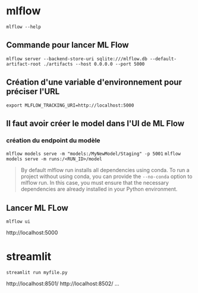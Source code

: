 
# mlflow
`mlflow --help`

## Commande pour lancer ML Flow
`mlflow server --backend-store-uri sqlite:///mlflow.db --default-artifact-root ./artifacts --host 0.0.0.0 --port 5000`

## Création d'une variable d'environnement pour préciser l'URL
`export MLFLOW_TRACKING_URI=http://localhost:5000`

## Il faut avoir créer le model dans l'UI de ML Flow
### création du endpoint du modèle
`mlflow models serve -m "models:/MyNewModel/Staging" -p 5001`
`mlflow models serve -m runs:/<RUN_ID>/model`

> By default mlflow run installs all dependencies using conda. To run a project without using conda, you can provide the `--no-conda` option to mlflow run. In this case, you must ensure that the necessary dependencies are already installed in your Python environment.

## Lancer ML FLow
`mlflow ui`

http://localhost:5000

# streamlit 
`streamlit run myfile.py`

http://localhost:8501/
http://localhost:8502/
...
